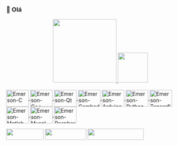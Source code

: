 ### 👋 Olá 

<div align="center">
  <a href="https://github.com/EmersonIsaias">
  <img height="170em" src="https://github-readme-stats.vercel.app/api?username=EmersonIsaias&show_icons=true&theme=dark&include_all_commits=true&count_private=true"/>
  <img height="80em" src="https://github-readme-stats.vercel.app/api/top-langs/?username=EmersonIsaias&&theme=dark&layout=compact&langs_count=7"/>
</div>
  
<div style="display: inline_block"><br>
  <img align="center" alt="Emerson-C" height="45" width="60" src="https://cdn.jsdelivr.net/gh/devicons/devicon/icons/c/c-original.svg">
  <img align="center" alt="Emerson-C++" height="45" width="60" src="https://cdn.jsdelivr.net/gh/devicons/devicon/icons/cplusplus/cplusplus-original.svg">
  <img align="center" alt="Emerson-Qt" height="45" width="60" src="https://cdn.jsdelivr.net/gh/devicons/devicon/icons/qt/qt-original.svg">
  <img align="center" alt="Emerson-Cembedded" height="45" width="60" src="https://cdn.jsdelivr.net/gh/devicons/devicon/icons/embeddedc/embeddedc-original-wordmark.svg">
  <img align="center" alt="Emerson-Arduino" height="45" width="60" src="https://cdn.jsdelivr.net/gh/devicons/devicon/icons/arduino/arduino-original.svg">
  <img align="center" alt="Emerson-Python" height="45" width="60" src="https://cdn.jsdelivr.net/gh/devicons/devicon/icons/python/python-original-wordmark.svg">
  <img align="center" alt="Emerson-Tensorflow" height="45" width="60" src="https://cdn.jsdelivr.net/gh/devicons/devicon/icons/tensorflow/tensorflow-original-wordmark.svg">
  <img align="center" alt="Emerson-Matlab" height="45" width="60" src="https://cdn.jsdelivr.net/gh/devicons/devicon/icons/matlab/matlab-original.svg">
  <img align="center" alt="Emerson-Mysql" height="45" width="60" src="https://cdn.jsdelivr.net/gh/devicons/devicon/icons/mysql/mysql-original-wordmark.svg">
  <img align="center" alt="Emerson-Raspberrypi" height="45" width="60" src="https://cdn.jsdelivr.net/gh/devicons/devicon/icons/raspberrypi/raspberrypi-original.svg">
</div>

<div> 
  <p></p>
  <a href = "mailto:emerson.isaias@acad.ufsm.br" ><img src="https://img.shields.io/badge/-Gmail-%23333?style=for-the-badge&logo=gmail&logoColor=white" target="_blank" height="30" width="100"></a>
  <a href="https://www.linkedin.com/in/emerson-isaias-6abb35137" target="_blank"><img src="https://img.shields.io/badge/-LinkedIn-%230077B5?style=for-the-badge&logo=linkedin&logoColor=white" target="_blank" height="30" width="110"></a>
  <a href="http://lattes.cnpq.br/8049861261405509" target="_blank"><img src="https://img.shields.io/badge/Curr%C3%ADculo-Lattes-blue" target="_blank" height="30" width="150"></a>
</div>
